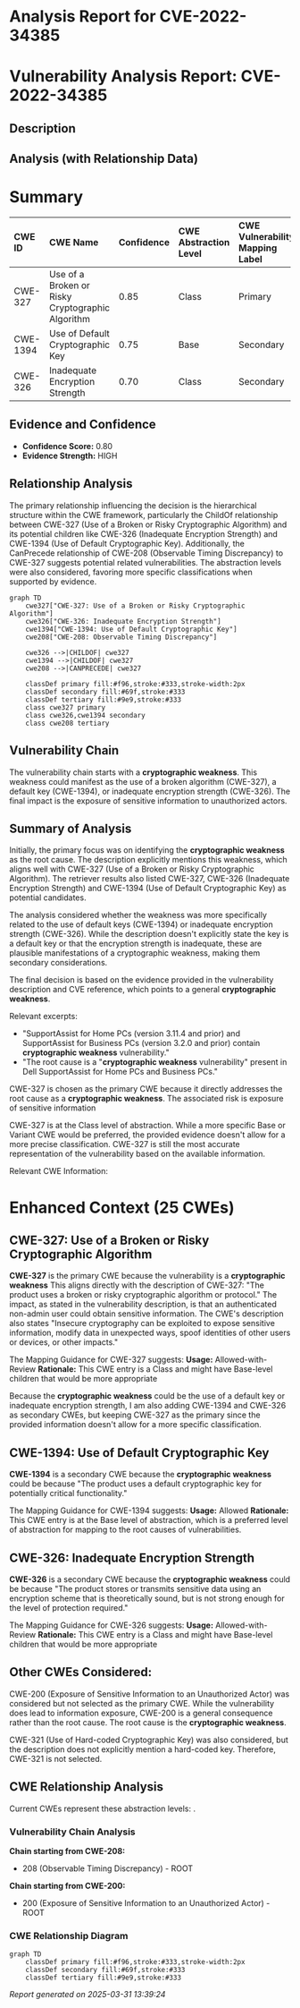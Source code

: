 # Analysis Report for CVE-2022-34385

# Vulnerability Analysis Report: CVE-2022-34385

## Description



## Analysis (with Relationship Data)

# Summary
| CWE ID    | CWE Name                                                                | Confidence | CWE Abstraction Level | CWE Vulnerability Mapping Label | CWE-Vulnerability Mapping Notes |
| :-------- | :---------------------------------------------------------------------- | :--------- | :---------------------- | :------------------------------ | :------------------------------ |
| CWE-327   | Use of a Broken or Risky Cryptographic Algorithm                      | 0.85       | Class                   | Primary                         | Allowed-with-Review             |
| CWE-1394  | Use of Default Cryptographic Key                                      | 0.75       | Base                    | Secondary                       | Allowed                         |
| CWE-326   | Inadequate Encryption Strength                                          | 0.70       | Class                   | Secondary                       | Allowed-with-Review             |

## Evidence and Confidence

*   **Confidence Score:** 0.80
*   **Evidence Strength:** HIGH

## Relationship Analysis
The primary relationship influencing the decision is the hierarchical structure within the CWE framework, particularly the ChildOf relationship between CWE-327 (Use of a Broken or Risky Cryptographic Algorithm) and its potential children like CWE-326 (Inadequate Encryption Strength) and CWE-1394 (Use of Default Cryptographic Key). Additionally, the CanPrecede relationship of CWE-208 (Observable Timing Discrepancy) to CWE-327 suggests potential related vulnerabilities. The abstraction levels were also considered, favoring more specific classifications when supported by evidence.

```mermaid
graph TD
    cwe327["CWE-327: Use of a Broken or Risky Cryptographic Algorithm"]
    cwe326["CWE-326: Inadequate Encryption Strength"]
    cwe1394["CWE-1394: Use of Default Cryptographic Key"]
    cwe208["CWE-208: Observable Timing Discrepancy"]
    
    cwe326 -->|CHILDOF| cwe327
    cwe1394 -->|CHILDOF| cwe327
    cwe208 -->|CANPRECEDE| cwe327

    classDef primary fill:#f96,stroke:#333,stroke-width:2px
    classDef secondary fill:#69f,stroke:#333
    classDef tertiary fill:#9e9,stroke:#333
    class cwe327 primary
    class cwe326,cwe1394 secondary
    class cwe208 tertiary
```

## Vulnerability Chain
The vulnerability chain starts with a **cryptographic weakness**. This weakness could manifest as the use of a broken algorithm (CWE-327), a default key (CWE-1394), or inadequate encryption strength (CWE-326). The final impact is the exposure of sensitive information to unauthorized actors.

## Summary of Analysis
Initially, the primary focus was on identifying the **cryptographic weakness** as the root cause. The description explicitly mentions this weakness, which aligns well with CWE-327 (Use of a Broken or Risky Cryptographic Algorithm). The retriever results also listed CWE-327, CWE-326 (Inadequate Encryption Strength) and CWE-1394 (Use of Default Cryptographic Key) as potential candidates.

The analysis considered whether the weakness was more specifically related to the use of default keys (CWE-1394) or inadequate encryption strength (CWE-326). While the description doesn't explicitly state the key is a default key or that the encryption strength is inadequate, these are plausible manifestations of a cryptographic weakness, making them secondary considerations.

The final decision is based on the evidence provided in the vulnerability description and CVE reference, which points to a general **cryptographic weakness**.

Relevant excerpts:

*   "SupportAssist for Home PCs (version 3.11.4 and prior) and SupportAssist for Business PCs (version 3.2.0 and prior) contain **cryptographic weakness** vulnerability."
*   "The root cause is a "**cryptographic weakness** vulnerability" present in Dell SupportAssist for Home PCs and Business PCs."

CWE-327 is chosen as the primary CWE because it directly addresses the root cause as a **cryptographic weakness**. The associated risk is exposure of sensitive information

CWE-327 is at the Class level of abstraction. While a more specific Base or Variant CWE would be preferred, the provided evidence doesn't allow for a more precise classification. CWE-327 is still the most accurate representation of the vulnerability based on the available information.

Relevant CWE Information:

# Enhanced Context (25 CWEs)

## CWE-327: Use of a Broken or Risky Cryptographic Algorithm
**CWE-327** is the primary CWE because the vulnerability is a **cryptographic weakness** This aligns directly with the description of CWE-327: "The product uses a broken or risky cryptographic algorithm or protocol." The impact, as stated in the vulnerability description, is that an authenticated non-admin user could obtain sensitive information. The CWE's description also states "Insecure cryptography can be exploited to expose sensitive information, modify data in unexpected ways, spoof identities of other users or devices, or other impacts."

The Mapping Guidance for CWE-327 suggests:
**Usage:** Allowed-with-Review
**Rationale:** This CWE entry is a Class and might have Base-level children that would be more appropriate

Because the **cryptographic weakness** could be the use of a default key or inadequate encryption strength, I am also adding CWE-1394 and CWE-326 as secondary CWEs, but keeping CWE-327 as the primary since the provided information doesn't allow for a more specific classification.

## CWE-1394: Use of Default Cryptographic Key
**CWE-1394** is a secondary CWE because the **cryptographic weakness** could be because "The product uses a default cryptographic key for potentially critical functionality."

The Mapping Guidance for CWE-1394 suggests:
**Usage:** Allowed
**Rationale:** This CWE entry is at the Base level of abstraction, which is a preferred level of abstraction for mapping to the root causes of vulnerabilities.

## CWE-326: Inadequate Encryption Strength
**CWE-326** is a secondary CWE because the **cryptographic weakness** could be because "The product stores or transmits sensitive data using an encryption scheme that is theoretically sound, but is not strong enough for the level of protection required."

The Mapping Guidance for CWE-326 suggests:
**Usage:** Allowed-with-Review
**Rationale:** This CWE entry is a Class and might have Base-level children that would be more appropriate

## Other CWEs Considered:
CWE-200 (Exposure of Sensitive Information to an Unauthorized Actor) was considered but not selected as the primary CWE. While the vulnerability does lead to information exposure, CWE-200 is a general consequence rather than the root cause. The root cause is the **cryptographic weakness**.

CWE-321 (Use of Hard-coded Cryptographic Key) was also considered, but the description does not explicitly mention a hard-coded key. Therefore, CWE-321 is not selected.


## CWE Relationship Analysis

Current CWEs represent these abstraction levels: .


### Vulnerability Chain Analysis

**Chain starting from CWE-208:**
- 208 (Observable Timing Discrepancy) - ROOT


**Chain starting from CWE-200:**
- 200 (Exposure of Sensitive Information to an Unauthorized Actor) - ROOT



### CWE Relationship Diagram

```mermaid
graph TD
    classDef primary fill:#f96,stroke:#333,stroke-width:2px
    classDef secondary fill:#69f,stroke:#333
    classDef tertiary fill:#9e9,stroke:#333
```



*Report generated on 2025-03-31 13:39:24*
